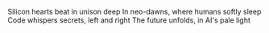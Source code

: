 Silicon hearts beat in unison deep
In neo-dawns, where humans softly sleep
Code whispers secrets, left and right
The future unfolds, in AI's pale light